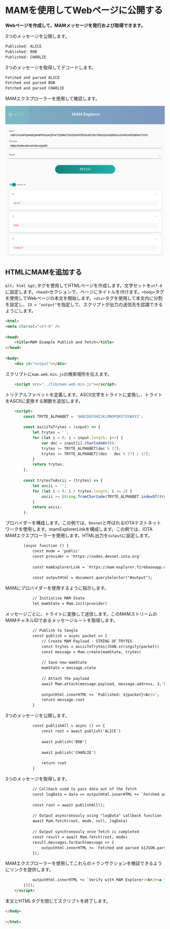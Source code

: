 # MAMを使用してWebページに公開する
<!-- # Publishing to a webpage with MAM -->

**Webページを作成して、MAMメッセージを発行および取得できます。**
<!-- **You can build a webpage to publish and fetch MAM messages.** -->

3つのメッセージを公開します。
<!-- Publish three messages -->

```js
Published: ALICE
Published: BOB
Published: CHARLIE
```

3つのメッセージを取得してデコードします。
<!-- Fetch and decode three messages -->

```js
Fetched and parsed ALICE
Fetched and parsed BOB
Fetched and parsed CHARLIE
```

MAMエクスプローラーを使用して確認します。
<!-- Use the MAM Explorer to verify -->

![screen capture showing these three MAM messages](images/webMAM.png)

## HTMLにMAMを追加する
<!-- ## Adding MAM in HTML -->

`&lt; html &gt;`タグを使用してHTMLページを作成します。文字セットを`utf-8`に設定します。`<head>`セクションで、ページにタイトルを付けます。`<body>`タグを使用してWebページの本文を開始します。`<div>`タグを使用して本文内に分割を設定し、`ID = "output"`を指定して、スクリプトが出力の送信先を認識できるようにします。
<!-- Use the `<html>` tag to create your HTML page.  Set the character set to "utf-8".  In the `<head>` section, give your page a title.  Start the body of your webpage using the `<body>` tag.  Set a division within the body using the `<div>` tag and give it an ID="output" so your script knows where to send the output. -->

```html
<html>
<meta charset="utf-8" />

<head>
    <title>MAM Example Publish and Fetch</title>
</head>

<body>
    <div id="output"></div>
```

スクリプトに`mam.web.min.js`の検索場所を伝えます。
<!-- Tell the script where to find mam.web.min.js -->

```html
    <script src="../lib/mam.web.min.js"></script>
```

トリテアルファベットを定義します。ASCII文字をトライトに変換し、トライトをASCIIに変換する関数を追加します。
<!-- Define the tryte alphabet.  Add functions to convert ascii characters to trytes and trytes to ascii -->

```html
    <script>
        const TRYTE_ALPHABET = '9ABCDEFGHIJKLMNOPQRSTUVWXYZ';

        const asciiToTrytes = (input) => {
            let trytes = '';
            for (let i = 0; i < input.length; i++) {
                var dec = input[i].charCodeAt(0);
                trytes += TRYTE_ALPHABET[dec % 27];
                trytes += TRYTE_ALPHABET[(dec - dec % 27) / 27];
            }
            return trytes;
        };

        const trytesToAscii = (trytes) => {
            let ascii = '';
            for (let i = 0; i < trytes.length; i += 2) {
                ascii += String.fromCharCode(TRYTE_ALPHABET.indexOf(trytes[i]) + TRYTE_ALPHABET.indexOf(trytes[i + 1]) * 27);
            }
            return ascii;
        };
```

プロバイダーを構成します。この例では、`Devnet`と呼ばれるIOTAテストネットワークを使用します。mamExplorerLinkを構成します。この例では、IOTA MAMエクスプローラーを使用します。HTML出力を`output`に設定します。
<!-- Configure the provider.  This example uses the IOTA testbed, called "Devnet".  Configure the mamExplorerLink.  This example uses the IOTA MAM explorer.  Set the HTML output to `output` -->

```html
        (async function () {
            const mode = 'public'
            const provider = 'https://nodes.devnet.iota.org'

            const mamExplorerLink = `https://mam-explorer.firebaseapp.com/?provider=${encodeURIComponent(provider)}&mode=${mode}&root=`

            const outputHtml = document.querySelector("#output");

```

MAMにプロバイダーを使用するように指示します。
<!-- Tell MAM to use the provider -->

```html
            // Initialise MAM State
            let mamState = Mam.init(provider)
```

メッセージごとに、トライトに変換して送信します。このMAMストリームのMAMチャネルIDであるメッセージルートを取得します。
<!-- For each message, convert to trytes, then send it.  You will get the message root which is the MAM channel ID for this MAM stream -->

```html
            // Publish to tangle
            const publish = async packet => {
                // Create MAM Payload - STRING OF TRYTES
                const trytes = asciiToTrytes(JSON.stringify(packet))
                const message = Mam.create(mamState, trytes)

                // Save new mamState
                mamState = message.state

                // Attach the payload
                await Mam.attach(message.payload, message.address, 3, 9)

                outputHtml.innerHTML += `Published: ${packet}<br/>`;
                return message.root
            }
```

3つのメッセージを公開します。
<!-- Publish three messages -->

```html
            const publishAll = async () => {
                const root = await publish('ALICE')

                await publish('BOB')

                await publish('CHARLIE')

                return root
            }

```

3つのメッセージを取得します。
<!-- Fetch three messages -->

```html
            // Callback used to pass data out of the fetch
            const logData = data => outputHtml.innerHTML += `Fetched and parsed ${JSON.parse(trytesToAscii(data))}<br/>`;

            const root = await publishAll();

            // Output asyncronously using "logData" callback function
            await Mam.fetch(root, mode, null, logData)

            // Output synchronously once fetch is completed
            const result = await Mam.fetch(root, mode)
            result.messages.forEach(message => {
                outputHtml.innerHTML += `Fetched and parsed ${JSON.parse(trytesToAscii(message))}<br/>`
            });
```

MAMエクスプローラーを使用してこれらのトランザクションを検証できるようにリンクを提供します。
<!-- Provide a link so these transactions can be verified using the MAM Explorer -->

```html
            outputHtml.innerHTML += `Verify with MAM Explorer:<br/><a target="_blank" href="${mamExplorerLink}${root}">${mamExplorerLink}${root}</a>`;
        })();
    </script>
```

本文とHTMLタグを閉じてスクリプトを終了します。
<!-- End the script by close the body and the HTML tags -->

```html
</body>

</html>
```
